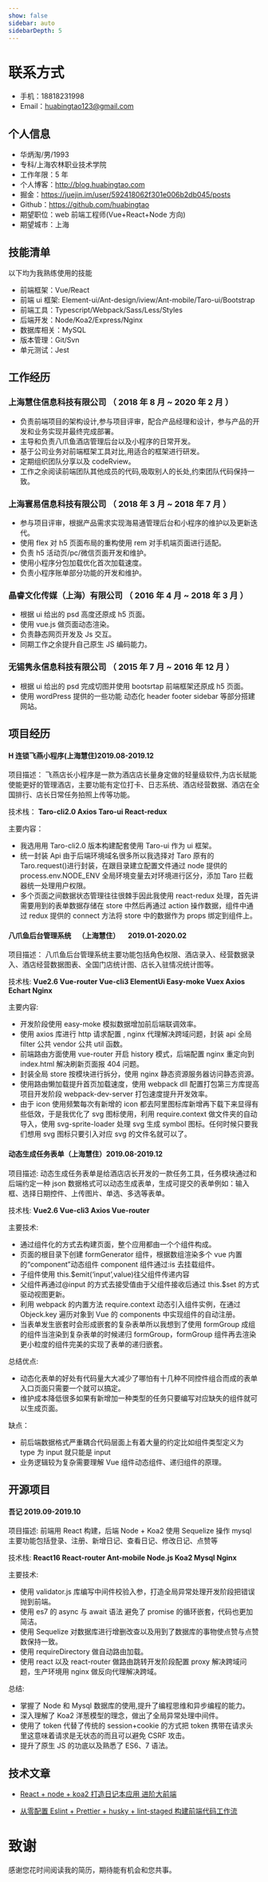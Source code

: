 ```yaml
---
show: false
sidebar: auto
sidebarDepth: 5
---
```


# 联系方式

- 手机：18818231998
- Email：huabingtao123@gmail.com

## 个人信息

- 华炳淘/男/1993
- 专科/上海农林职业技术学院
- 工作年限：5 年
- 个人博客：http://blog.huabingtao.com
- 掘金：https://juejin.im/user/592418062f301e006b2db045/posts
- Github：https://github.com/huabingtao
- 期望职位：web 前端工程师(Vue+React+Node 方向)
- 期望城市：上海

## 技能清单

以下均为我熟练使用的技能

- 前端框架：Vue/React
- 前端 ui 框架: Element-ui/Ant-design/iview/Ant-mobile/Taro-ui/Bootstrap
- 前端工具：Typescript/Webpack/Sass/Less/Styles
- 后端开发：Node/Koa2/Express/Nginx
- 数据库相关：MySQL
- 版本管理：Git/Svn
- 单元测试：Jest

## 工作经历

### 上海慧住信息科技有限公司 （ 2018 年 8 月 ~ 2020 年 2 月 ）

- 负责前端项目的架构设计,参与项目评审，配合产品经理和设计，参与产品的开发和业务实现并最终完成部署。
- 主导和负责八爪鱼酒店管理后台以及小程序的日常开发。
- 基于公司业务对前端框架工具对比,用适合的框架进行研发。
- 定期组织团队分享以及 codeRview。
- 工作之余阅读前端团队其他成员的代码,吸取别人的长处,约束团队代码保持一致。

### 上海寰易信息科技有限公司 （ 2018 年 3 月 ~ 2018 年 7 月 ）

- 参与项目评审，根据产品需求实现海易通管理后台和小程序的维护以及更新迭代。
- 使用 flex 对 h5 页面布局的重构使用 rem 对手机端页面进行适配。
- 负责 h5 活动页/pc/微信页面开发和维护。
- 使用小程序分包加载优化首次加载速度。
- 负责小程序账单部分功能的开发和维护。

### 晶睿文化传媒（上海）有限公司 （ 2016 年 4 月 ~ 2018 年 3 月 ）

- 根据 ui 给出的 psd 高度还原成 h5 页面。
- 使用 vue.js 做页面动态渲染。
- 负责静态网页开发及 Js 交互。
- 同期工作之余提升自己原生 JS 编码能力。

### 无锡隽永信息科技有限公司 （ 2015 年 7 月 ~ 2016 年 12 月 ）

- 根据 ui 给出的 psd 完成切图并使用 bootsrtap 前端框架还原成 h5 页面。
- 使用 wordPress 提供的一些功能 动态化 header footer sidebar 等部分搭建网站。

## 项目经历

#### H 连锁飞燕小程序(上海慧住)2019.08-2019.12

项目描述：
飞燕店长小程序是一款为酒店店长量身定做的轻量级软件,为店长赋能使能更好的管理酒店，主要功能有定位打卡、日志系统、酒店经营数据、酒店在全国排行、店长日常任务拍照上传等功能。

技术栈：
**Taro-cli2.0 Axios Taro-ui React-redux**

主要内容：

- 我选用用 Taro-cli2.0 版本构建配套使用 Taro-ui 作为 ui 框架。
- 统一封装 Api 由于后端环境域名很多所以我选择对 Taro 原有的 Taro.request()进行封装，在跟目录建立配置文件通过 node 提供的 process.env.NODE_ENV 全局环境变量去对环境进行区分，添加 Taro 拦截器统一处理用户权限。
- 多个页面之间数据状态管理往往很棘手因此我使用 react-redux 处理，首先讲需要用到的表单数据存储在 store 中然后再通过 action 操作数据，组件中通过 redux 提供的 connect 方法将 store 中的数据作为 props 绑定到组件上。

#### 八爪鱼后台管理系统    （上海慧住）     2019.01-2020.02                               

项目描述：
八爪鱼后台管理系统主要功能包括角色权限、酒店录入、经营数据录入、酒店经营数据图表、全国门店统计图、店长入驻情况统计图等。

技术栈:
**Vue2.6 Vue-router Vue-cli3 ElementUi Easy-moke Vuex Axios Echart Nginx**

主要内容:

- 开发阶段使用 easy-moke 模拟数据增加前后端联调效率。
- 使用 axios 库进行 http 请求配置 , nginx 代理解决跨域问题，封装 api 全局 filter 公共 vendor 公共 util 函数。
- 前端路由方面使用 vue-router 开启 history 模式，后端配置 nginx 重定向到 index.html 解决刷新页面报 404 问题。
- 封装全局 store 按模块进行拆分，使用 nginx 静态资源服务器访问静态资源。
- 使用路由懒加载提升首页加载速度，使用 webpack dll 配置打包第三方库提高项目开发阶段 webpack-dev-server 打包速度提升开发效率。
- 由于 icon 使用频繁每次有新增的 icon 都去阿里图标库新增再下载下来显得有些低效，于是我优化了 svg 图标使用，利用 require.context 做文件夹的自动导入，使用 svg-sprite-loader 处理 svg 生成 symbol 图标。任何时候只要我们想用 svg 图标只要引入对应 svg 的文件名就可以了。

#### 动态生成任务表单（上海慧住）2019.08-2019.12

项目描述:
动态生成任务表单是给酒店店长开发的一款任务工具，任务模块通过和后端约定一种 json 数据格式可以动态生成表单，生成可提交的表单例如：输入框、选择日期控件、上传图片、单选、多选等表单。

技术栈:
**Vue2.6 Vue-cli3 Axios Vue-router**

主要技术:

- 通过组件化的方式去构建页面，整个应用都由一个个组件构成。
- 页面的根目录下创建 formGenerator 组件，根据数组渲染多个 vue 内置的“component”动态组件 component 组件通过:is 去挂载组件。
- 子组件使用 this.\$emit(‘input’,value)往父组件传递内容
- 父组件再通过@input 的方式去接受值由于父组件接收后通过 this.\$set 的方式驱动视图更新。
- 利用 webpack 的内置方法 require.context 动态引入组件实例，在通过 Objeck.key 遍历对象到 Vue 的 components 中实现组件的自动注册。
- 当表单发生嵌套时会形成嵌套的复杂表单所以我想到了使用 formGroup 成组的组件当渲染到复杂表单的时候递归 formGroup，formGroup 组件再去渲染更小粒度的组件完美的实现了表单的递归嵌套。

总结优点:

- 动态化表单的好处有代码量大大减少了哪怕有十几种不同控件组合而成的表单入口页面只需要一个就可以搞定。
- 维护成本降低很多如果有新增加一种类型的任务只要编写对应缺失的组件就可以生成页面。

缺点：

- 前后端数据格式严重耦合代码层面上有着大量的约定比如组件类型定义为 type 为 input 就只能是 input
- 业务逻辑较为复杂需要理解 Vue 组件动态组件、递归组件的原理。

## 开源项目

#### 吾记 2019.09-2019.10

项目描述:
前端用 React 构建，后端 Node + Koa2 使用 Sequelize 操作 mysql 主要功能包括登录、注册、新增日记、查看日记、修改日记、点赞等

技术栈:
**React16 React-router Ant-mobile Node.js Koa2 Mysql Nginx**

主要技术:

- 使用 validator.js 库编写中间件校验入参，打造全局异常处理开发阶段把错误抛到前端。
- 使用 es7 的 async 与 await 语法 避免了 promise 的循环嵌套，代码也更加简洁。
- 使用 Sequelize 对数据库进行增删改查以及用到了数据库的事物使点赞与点赞数保持一致。
- 使用 requireDirectory 做自动路由加载。
- 使用 react 以及 react-router 做路由跳转开发阶段配置 proxy 解决跨域问题，生产环境用 nginx 做反向代理解决跨域。

总结:

- 掌握了 Node 和 Mysql 数据库的使用,提升了编程思维和异步编程的能力。
- 深入理解了 Koa2 洋葱模型的理念，做出了全局异常处理中间件。
- 使用了 token 代替了传统的 session+cookie 的方式把 token 携带在请求头里这意味着请求是无状态的而且可以避免 CSRF 攻击。
- 提升了原生 JS 的功底以及熟悉了 ES6、7 语法。

## 技术文章

- [React + node + koa2 打造日记本应用 进阶大前端](https://juejin.im/post/5e3588cae51d4502671a43b1)

- [从零配置 Eslint + Prettier + husky + lint-staged 构建前端代码工作流](https://juejin.im/post/5ea68dbce51d4546df73ad17)

# 致谢

感谢您花时间阅读我的简历，期待能有机会和您共事。
